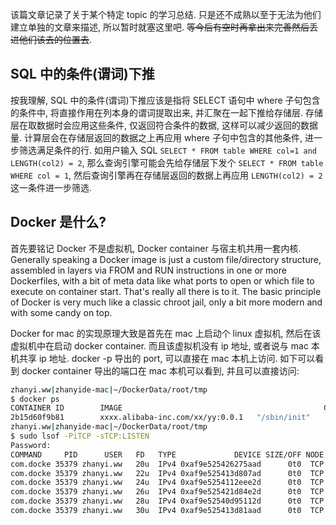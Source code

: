 该篇文章记录了关于某个特定 topic 的学习总结. 只是还不成熟以至于无法为他们建立单独的文章来描述, 所以暂时就塞这里吧. ~~等今后有空时再拿出来完善然后丢进他们该去的位置去~~.

## SQL 中的条件(谓词)下推

按我理解, SQL 中的条件(谓词)下推应该是指将 SELECT 语句中 where 子句包含的条件中, 将直接作用在列本身的谓词提取出来, 并汇聚在一起下推给存储层. 存储层在取数据时会应用这些条件, 仅返回符合条件的数据, 这样可以减少返回的数据量. 计算层会在存储层返回的数据之上再应用 where 子句中包含的其他条件, 进一步筛选满足条件的行. 如用户输入 SQL `SELECT * FROM table WHERE col=1 and LENGTH(col2) = 2`, 那么查询引擎可能会先给存储层下发个 `SELECT * FROM table WHERE col = 1`, 然后查询引擎再在存储层返回的数据上再应用 `LENGTH(col2) = 2` 这一条件进一步筛选.

## Docker 是什么?

首先要铭记 Docker 不是虚拟机, Docker container 与宿主机共用一套内核. Generally speaking a Docker image is just a custom file/directory structure, assembled in layers via FROM and RUN instructions in one or more Dockerfiles, with a bit of meta data like what ports to open or which file to execute on container start. That's really all there is to it. The basic principle of Docker is very much like a classic chroot jail, only a bit more modern and with some candy on top.

Docker for mac 的实现原理大致是首先在 mac 上启动个 linux 虚拟机, 然后在该虚拟机中在启动 docker container. 而且该虚拟机没有 ip 地址, 或者说与 mac 本机共享 ip 地址. docker -p 导出的 port, 可以直接在 mac 本机上访问. 如下可以看到 docker container 导出的端口在 mac 本机可以看到, 并且可以直接访问:

```bash
zhanyi.ww|zhanyide-mac|~/DockerData/root/tmp
$ docker ps
CONTAINER ID        IMAGE                                             COMMAND             CREATED             STATUS              PORTS                                                         NAMES
2b15d60f9b81        xxxx.alibaba-inc.com/xx/yy:0.0.1   "/sbin/init"        11 days ago         Up 5 days           0.0.0.0:22223-22227->22223-22227/tcp, 0.0.0.0:22222->22/tcp   dev
zhanyi.ww|zhanyide-mac|~/DockerData/root/tmp
$ sudo lsof -PiTCP -sTCP:LISTEN
Password:
COMMAND     PID      USER   FD   TYPE             DEVICE SIZE/OFF NODE NAME
com.docke 35379 zhanyi.ww   20u  IPv4 0xaf9e525426275aad      0t0  TCP *:22227 (LISTEN)
com.docke 35379 zhanyi.ww   22u  IPv4 0xaf9e525413d807ad      0t0  TCP *:22226 (LISTEN)
com.docke 35379 zhanyi.ww   24u  IPv4 0xaf9e5254112eee2d      0t0  TCP *:22225 (LISTEN)
com.docke 35379 zhanyi.ww   26u  IPv4 0xaf9e525421d84e2d      0t0  TCP *:22224 (LISTEN)
com.docke 35379 zhanyi.ww   28u  IPv4 0xaf9e52540d95112d      0t0  TCP *:22223 (LISTEN)
com.docke 35379 zhanyi.ww   30u  IPv4 0xaf9e525413d81aad      0t0  TCP *:22222 (LISTEN)
```